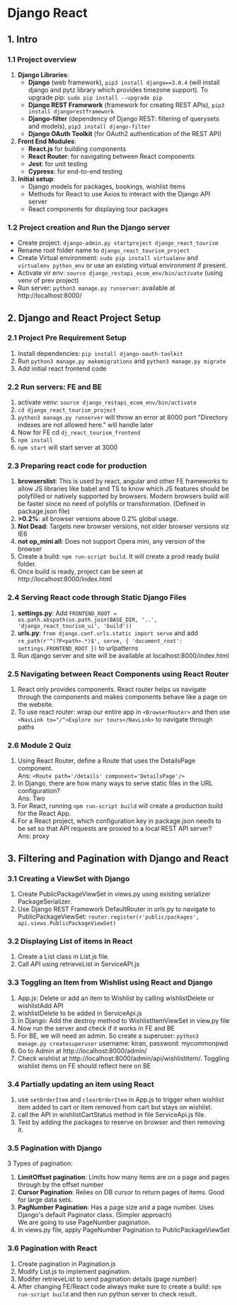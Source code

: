 # Django React

## 1. Intro
### 1.1 Project overview
1. **Django Libraries**:
    - **Django** (web framework), `pip3 install django==3.0.4` (will install django and pytz library which provides timezone support). To upgrade pip: `sudo pip install --upgrade pip`
    - **Django REST Framework** (framework for creating REST APIs), `pip3 install djangorestframework`
    - **Django-filter** (dependency of Django REST: filtering of querysets and models), `pip3 install django-filter`
    - **Django OAuth Toolkit** (for OAuth2 authentication of the REST API)
2. **Front End Modules**:
    - **React.js** for building components
    - **React Router**: for navigating between React components
    - **Jest**: for unit testing
    - **Cypress**: for end-to-end testing
3. **Initial setup**:
    - Django models for packages, bookings, wishlist items
    - Methods for React to use Axios to interact with the Django API server
    - React components for displaying tour packages

### 1.2 Project creation and Run the Django server
- Create project: `django-admin.py startproject django_react_tourism`
- Rename root folder name to `django_react_tourism_project`</li>
- Create Virtual environment: `sudo pip install virtualenv` and `virtualenv python_env` or use an existing virtual environment if present.
- Activate vir env: `source django_restapi_ecom_env/bin/activate` (using venv of prev project)
- Run server: `python3 manage.py runserver`: available at http://localhost:8000/

## 2. Django and React Project Setup
### 2.1 Project Pre Requirement Setup
1. Install dependencies: `pip install django-oauth-toolkit`
2. Run `python3 manage.py makemigrations` and `python3 manage.py migrate`
3. Add initial react frontend code

### 2.2 Run servers: FE and BE
1. activate venv: `source django_restapi_ecom_env/bin/activate`
2. `cd django_react_tourism_project`
3. `python3 manage.py runserver` will throw an error at 8000 port "Directory indexes are not allowed here." will handle later
4. Now for FE cd `dj_react_tourism_frontend`
5. `npm install`
6. `npm start` will start server at 3000

### 2.3 Preparing react code for production
1. **browserslist**: This is used by react, angular and other FE frameworks to allow JS libraries like babel and TS to know which JS features should be polyfilled or natively supported by browsers. Modern browsers build will be faster since no need of polyfils or transformation. (Defined in package.json file)
2. **>0.2%**: all browser versions above 0.2% global usage.
3. **Not Dead**: Targets new browser versions, not older browser versions viz IE6
4. **not op_mini all**: Does not support Opera mini, any version of the browser
5. Create a build: `npm run-script build`. It will create a prod ready build folder.
6. Once build is ready, project can be seen at http://localhost:8000/index.html

### 2.4 Serving React code through Static Django Files
1. **settings.py**: Add `FRONTEND_ROOT = os.path.abspath(os.path.join(BASE_DIR, '..', 'django_react_tourism_ui', 'build'))`
2. **urls.py**: `from django.conf.urls.static import serve` and add `re_path(r'^(?P<path>.*)$', serve, { 'document_root': settings.FRONTEND_ROOT })` to urlpatterns
3. Run django server and site will be available at localhost:8000/index.html

### 2.5 Navigating between React Components using React Router
1. React only provides components. React router helps us navigate through the components and makes components behave like a page on the website.
2. To use react router: wrap our entire app in `<BrowserRouter>` and then use `<NavLink to="/">Explore our tours</NavLink>` to navigate through paths

### 2.6 Module 2 Quiz
1. Using React Router, define a Route that uses the DetailsPage component.\
Ans: `<Route path='/details' component='DetailsPage'/>`
2. In Django, there are how many ways to serve static files in the URL configuration?\
Ans: Two
3. For React, running `npm run-script build` will create a production build for the React App.
4. For a React project, which configuration key in package.json needs to be set so that API requests are proxied to a local REST API server?\
Ans: proxy

## 3. Filtering and Pagination with Django and React
### 3.1 Creating a ViewSet with Django
1. Create PublicPackageViewSet in views.py using existing serializer PackageSerializer.
2. Use Django REST Framework DefaultRouter in urls.py to navigate to PublicPackageViewSet: `router.register(r'public/packages', api.views.PublicPackageViewSet)`

### 3.2 Displaying List of items in React
1. Create a List class in List.js file.
2. Call API using retrieveList in ServiceAPI.js

### 3.3 Toggling an Item from Wishlist using React and Django
1. App.js: Delete or add an item to Wishlist by calling wishlistDelete or wishlistAdd API
2. wishlistDelete to be added in ServiceApi.js
3. In Django: Add the destroy method to WishlistItemViewSet in view.py file
4. Now run the server and check if it works in FE and BE
5. For BE, we will need an admin. So create a superuser: `python3 manage.py createsuperuser` username: kiran, password: mycommonpwd
6. Go to Admin at http://localhost:8000/admin/
7. Check wishlist at http://localhost:8000/admin/api/wishlistitem/. Toggling wishlist items on FE should reflect here on BE

### 3.4 Partially updating an item using React
1. use `setOrderItem` and `clearOrderItem` in App.js to trigger when wishlist item added to cart or item removed from cart but stays on wishlist.
2. call the API in wishlistCartStatus method in file ServiceApi.js file.
3. Test by adding the packages to reserve on browser and then removing it.

### 3.5 Pagination with Django
3 Types of pagination:
1. **LimitOffset pagination**: Limits how many items are on a page and pages through by the offset number
2. **Cursor Pagination**: Relies on DB cursor to return pages of items. Good for large data sets.
3. **PagNumber Pagination**: Has a page size and a page number. Uses Django's default Paginator class. (Simpler approach)\
We are going to use PageNumber pagination.
1. In views.py file, apply PageNumber Pagination to PublicPackageViewSet

### 3.6 Pagination with React
1. Create pagination in Pagination.js
2. Modify List.js to implement pagination.
3. Modifer retrieveList to send pagination details (page number)
4. After changing FE/React code always make sure to create a build: `npm run-script build` and then run python server to check result.